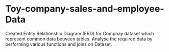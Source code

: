 # Toy-company-sales-and-employee-Data
Created Entity Relationship Diagram (ERD) for Compnay dataset which represent common data between tables. Analyse the required data by performing various functions and joins on Dataset.
